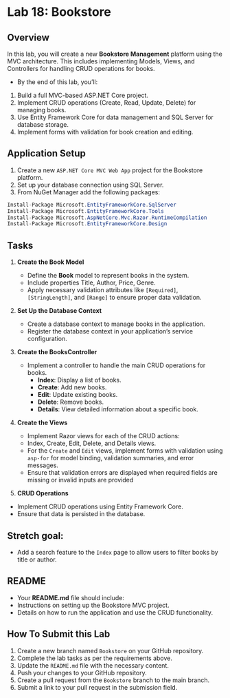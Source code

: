 # Lab 18: Bookstore

## Overview

In this lab, you will create a new **Bookstore Management** platform using the MVC architecture. This includes implementing Models, Views, and Controllers for handling CRUD operations for books.

- By the end of this lab, you’ll:

1. Build a full MVC-based ASP.NET Core project.
2. Implement CRUD operations (Create, Read, Update, Delete) for managing books.
3. Use Entity Framework Core for data management and SQL Server for database storage.
4. Implement forms with validation for book creation and editing.

## Application Setup

1. Create a new `ASP.NET Core MVC Web App` project for the Bookstore platform.
2. Set up your database connection using SQL Server.
3. From NuGet Manager add the following packages:

```csharp
Install-Package Microsoft.EntityFrameworkCore.SqlServer
Install-Package Microsoft.EntityFrameworkCore.Tools
Install-Package Microsoft.AspNetCore.Mvc.Razor.RuntimeCompilation
Install-Package Microsoft.EntityFrameworkCore.Design
```

## Tasks

1. **Create the Book Model**

   - Define the **Book** model to represent books in the system.
   - Include properties Title, Author, Price, Genre.
   - Apply necessary validation attributes like `[Required]`, `[StringLength]`, and `[Range]` to ensure proper data validation.

2. **Set Up the Database Context**

   - Create a database context to manage books in the application.
   - Register the database context in your application’s service configuration.

3. **Create the BooksController**

   - Implement a controller to handle the main CRUD operations for books.
     - **Index**: Display a list of books.
     - **Create**: Add new books.
     - **Edit**: Update existing books.
     - **Delete**: Remove books.
     - **Details**: View detailed information about a specific book.

4. **Create the Views**

   - Implement Razor views for each of the CRUD actions:
   - Index, Create, Edit, Delete, and Details views.
   - For the `Create` and `Edit` views, implement forms with validation using `asp-for` for model binding, validation summaries, and error messages.
   - Ensure that validation errors are displayed when required fields are missing or invalid inputs are provided

5. **CRUD Operations**

- Implement CRUD operations using Entity Framework Core.
- Ensure that data is persisted in the database.

## Stretch goal:

- Add a search feature to the `Index` page to allow users to filter books by title or author.

## README

- Your **README.md** file should include:
- Instructions on setting up the Bookstore MVC project.
- Details on how to run the application and use the CRUD functionality.

## How To Submit this Lab

1. Create a new branch named `Bookstore` on your GitHub repository.
2. Complete the lab tasks as per the requirements above.
3. Update the `README.md` file with the necessary content.
4. Push your changes to your GitHub repository.
5. Create a pull request from the `Bookstore` branch to the main branch.
6. Submit a link to your pull request in the submission field.
